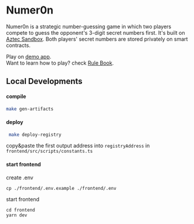 # Numer0n

Numer0n is a strategic number-guessing game in which two players compete to guess the opponent's 3-digit secret numbers first. It's built on [Aztec Sandbox](https://docs.aztec.network/developers/sandbox/main). Both players' secret numbers are stored privately on smart contracts.

Play on [demo app](https://aztec-numer0n.netlify.app/).  
Want to learn how to play? check [Rule Book](https://github.com/porco-rosso-j/aztec-numer0n/blob/main/RuleBook.md).

## Local Developments

#### compile

```bash
make gen-artifacts
```

#### deploy

```bash
 make deploy-registry
```

copy&paste the first output address into `registryAddress` in `frontend/src/scripts/constants.ts`

#### start frontend

create .env

```shell
cp ./frontend/.env.example ./frontend/.env
```

start frontend

```shell
cd frontend
yarn dev
```
